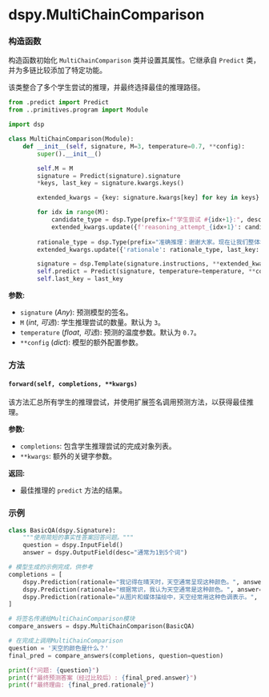 # dspy.MultiChainComparison

### 构造函数

构造函数初始化 `MultiChainComparison` 类并设置其属性。它继承自 `Predict` 类，并为多链比较添加了特定功能。

该类整合了多个学生尝试的推理，并最终选择最佳的推理路径。

```python
from .predict import Predict
from ..primitives.program import Module

import dsp

class MultiChainComparison(Module):
    def __init__(self, signature, M=3, temperature=0.7, **config):
        super().__init__()

        self.M = M
        signature = Predict(signature).signature
        *keys, last_key = signature.kwargs.keys()

        extended_kwargs = {key: signature.kwargs[key] for key in keys}

        for idx in range(M):
            candidate_type = dsp.Type(prefix=f"学生尝试 #{idx+1}:", desc="${推理尝试}")
            extended_kwargs.update({f'reasoning_attempt_{idx+1}': candidate_type})
        
        rationale_type = dsp.Type(prefix="准确推理：谢谢大家。现在让我们整体地", desc="${更正的推理}")
        extended_kwargs.update({'rationale': rationale_type, last_key: signature.kwargs[last_key]})

        signature = dsp.Template(signature.instructions, **extended_kwargs)
        self.predict = Predict(signature, temperature=temperature, **config)
        self.last_key = last_key
```

**参数:**
- `signature` (_Any_): 预测模型的签名。
- `M` (_int_, _可选_): 学生推理尝试的数量。默认为 `3`。
- `temperature` (_float_, _可选_): 预测的温度参数。默认为 `0.7`。
- `**config` (_dict_): 模型的额外配置参数。

### 方法

#### `forward(self, completions, **kwargs)`

该方法汇总所有学生的推理尝试，并使用扩展签名调用预测方法，以获得最佳推理。

**参数:**
- `completions`: 包含学生推理尝试的完成对象列表。
- `**kwargs`: 额外的关键字参数。

**返回:**
- 最佳推理的 `predict` 方法的结果。

### 示例
```python
class BasicQA(dspy.Signature):
    """使用简短的事实性答案回答问题。"""
    question = dspy.InputField()
    answer = dspy.OutputField(desc="通常为1到5个词")

# 模型生成的示例完成，供参考
completions = [
    dspy.Prediction(rationale="我记得在晴天时，天空通常呈现这种颜色。", answer="蓝色"),
    dspy.Prediction(rationale="根据常识，我认为天空通常是这种颜色。", answer="绿色"),
    dspy.Prediction(rationale="从图片和媒体描绘中，天空经常用这种色调表示。", answer="蓝色"),
]

# 将签名传递给MultiChainComparison模块
compare_answers = dspy.MultiChainComparison(BasicQA)

# 在完成上调用MultiChainComparison
question = '天空的颜色是什么？'
final_pred = compare_answers(completions, question=question)

print(f"问题: {question}")
print(f"最终预测答案（经过比较后）: {final_pred.answer}")
print(f"最终理由: {final_pred.rationale}")
```
